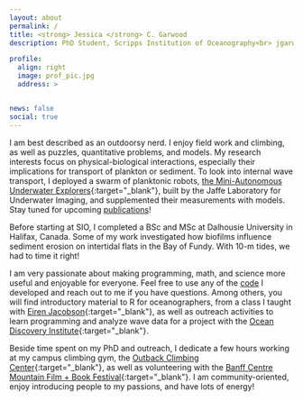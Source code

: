 ```yaml
---
layout: about
permalink: /
title: <strong> Jessica </strong> C. Garwood
description: PhD Student, Scripps Institution of Oceanography<br> jgarwood at ucsd dot edu

profile:
  align: right
  image: prof_pic.jpg
  address: >


news: false
social: true
---
```


I am best described as an outdoorsy nerd. I enjoy field work and climbing, as well as puzzles, quantitative problems, and models. My research interests focus on physical-biological interactions, especially their implications for transport of plankton or sediment. To look into internal wave transport, I deployed a swarm of planktonic robots, [the Mini-Autonomous Underwater Explorers](http://jaffeweb.ucsd.edu/research-projects/autonomous-underwater-explorers/){:target="\_blank"}, built by the Jaffe Laboratory for Underwater Imaging, and supplemented their measurements with models. Stay tuned for upcoming [publications](/publications/)!

Before starting at SIO, I completed a BSc and MSc at Dalhousie University in Halifax, Canada. Some of my work investigated how biofilms influence sediment erosion on intertidal flats in the Bay of Fundy. With 10-m tides, we had to time it right!

I am very passionate about making programming, math, and science more useful and enjoyable for everyone. Feel free to use any of the [code](/code/) I developed and reach out to me if you have questions. Among others, you will find introductory material to R for oceanographers, from a class I taught with [Eiren Jacobson](https://eirenjacobson.github.io/){:target="\_blank"}, as well as outreach activities to learn programming and analyze wave data for a project with the [Ocean Discovery Institute](http://oceandiscoveryinstitute.org/){:target="\_blank"}.

Beside time spent on my PhD and outreach, I dedicate a few hours working at my campus climbing gym, the [Outback Climbing Center](https://recreation.ucsd.edu/adventures/climbing-center/){:target="\_blank"}, as well as volunteering with the [Banff Centre Mountain Film + Book Festival](https://www.banffcentre.ca/banff-mountain-film-book-festival){:target="\_blank"}. I am community-oriented, enjoy introducing people to my passions, and have lots of energy!